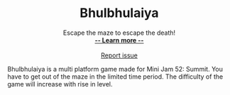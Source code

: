 <h1 align="center">Bhulbhulaiya</h1>
<p align="center">
    Escape the maze to escape the death!
  <br>
  <a href="#"><strong> -- Learn more -- </strong></a>
  <br>
  <br>
   <a href="https://github.com/Chaitanyassr/Bhulbhulaiya/issues/new">Report issue</a>
</p>

Bhulbhulaiya is a multi platform game made for Mini Jam 52: Summit.
You have to get out of the maze in the limited time period. The difficulty of the game will increase with rise in level.
